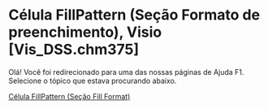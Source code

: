 
# Célula FillPattern (Seção Formato de preenchimento), Visio [Vis_DSS.chm375]

Olá! Você foi redirecionado para uma das nossas páginas de Ajuda F1. Selecione o tópico que estava procurando abaixo.

[Célula FillPattern (Seção Fill Format)](http://msdn.microsoft.com/library/dac82a4f-4508-541a-e118-7d79df987232%28Office.15%29.aspx)
